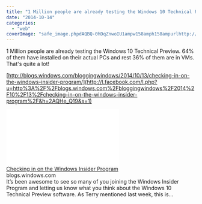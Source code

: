 ```yaml
---
title: "1 Million people are already testing the Windows 10 Technical Preview. 64% of th..."
date: "2014-10-14"
categories: 
  - "web"
coverImage: "safe_image.phpdAQBQ-0hDqZnwoIU1ampw158amph158ampurlhttp://wordpress.com/i/blank.jpg"
---
```


1 Million people are already testing the Windows 10 Technical Preview. 64% of them have installed on their actual PCs and rest 36% of them are in VMs. That's quite a lot!  
  
[http://blogs.windows.com/bloggingwindows/2014/10/13/checking-in-on-the-windows-insider-program/](http://l.facebook.com/l.php?u=http%3A%2F%2Fblogs.windows.com%2Fbloggingwindows%2F2014%2F10%2F13%2Fchecking-in-on-the-windows-insider-program%2F&h=2AQHe_Q19&s=1)  
  
[![](images/safe_image.php?d=AQBQ-0hDqZnwoIU1&w=158&h=158&url=http%3A%2F%2Fwordpress.com%2Fi%2Fblank.jpg)](http://l.facebook.com/l.php?u=http%3A%2F%2Fblogs.windows.com%2Fbloggingwindows%2F2014%2F10%2F13%2Fchecking-in-on-the-windows-insider-program%2F&h=0AQEL5Eoo&s=1)  
[Checking in on the Windows Insider Program](http://l.facebook.com/l.php?u=http%3A%2F%2Fblogs.windows.com%2Fbloggingwindows%2F2014%2F10%2F13%2Fchecking-in-on-the-windows-insider-program%2F&h=uAQFwnL70&s=1)  
blogs.windows.com  
It’s been awesome to see so many of you joining the Windows Insider Program and letting us know what you think about the Windows 10 Technical Preview software. As Terry mentioned last week, this is...
